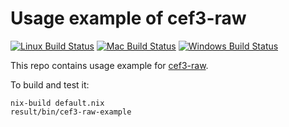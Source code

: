 # Usage example of cef3-raw
[![Linux Build Status][linux-build-icon]][linux-build]  [![Mac Build Status][mac-build-icon]][mac-build]  [![Windows Build Status][windows-build-icon]][windows-build]

This repo contains usage example for [cef3-raw].

To build and test it:

```
nix-build default.nix
result/bin/cef3-raw-example
```

[cef3-raw]: https://github.com/haskell-ui/cef3-raw
[linux-build-icon]: https://img.shields.io/travis/haskell-ui/cef3-raw-example/master.svg?label=Linux%20build
[linux-build]: https://travis-ci.org/haskell-ui/cef3-raw-example
[mac-build-icon]: https://img.shields.io/badge/Mac%20build-TODO-lightgrey.svg
[mac-build]: https://github.com/haskell-ui/cef3-raw-example
[windows-build-icon]: https://img.shields.io/appveyor/ci/haskell-ui/cef3-raw-example/master.svg?label=Windows%20build
[windows-build]: https://ci.appveyor.com/project/MaxOw/cef3-raw-example
